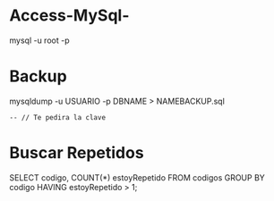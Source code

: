 # Access-MySql-

mysql -u root -p

# Backup

mysqldump -u USUARIO -p DBNAME > NAMEBACKUP.sql

```-- // Te pedira la clave```

# Buscar Repetidos

SELECT codigo, COUNT(*) estoyRepetido FROM codigos GROUP BY codigo HAVING estoyRepetido > 1;
